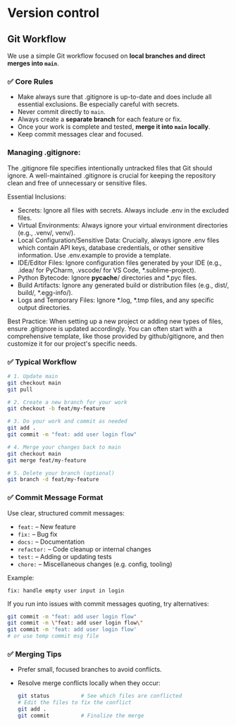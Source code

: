 # Version control

## Git Workflow

We use a simple Git workflow focused on **local branches and direct merges into `main`**.

### ✅ Core Rules

* Make always sure that .gitignore is up-to-date and does include all essential exclusions. Be especially careful with secrets.
* Never commit directly to `main`.
* Always create a **separate branch** for each feature or fix.
* Once your work is complete and tested, **merge it into `main` locally**.
* Keep commit messages clear and focused.

### Managing .gitignore:

The .gitignore file specifies intentionally untracked files that Git should ignore. A well-maintained .gitignore is crucial for keeping the repository clean and free of unnecessary or sensitive files.

Essential Inclusions:

- Secrets: Ignore all files with secrets. Always include .env in the excluded files.
- Virtual Environments: Always ignore your virtual environment directories (e.g., .venv/, venv/).
- Local Configuration/Sensitive Data: Crucially, always ignore .env files which contain API keys, database credentials, or other sensitive information. Use .env.example to provide a template.
- IDE/Editor Files: Ignore configuration files generated by your IDE (e.g., .idea/ for PyCharm, .vscode/ for VS Code, *.sublime-project).
- Python Bytecode: Ignore __pycache__/ directories and *.pyc files.
- Build Artifacts: Ignore any generated build or distribution files (e.g., dist/, build/, *.egg-info/).
- Logs and Temporary Files: Ignore *.log, *.tmp files, and any specific output directories.

Best Practice: When setting up a new project or adding new types of files, ensure .gitignore is updated accordingly. You can often start with a comprehensive template, like those provided by github/gitignore, and then customize it for our project's specific needs.

### ✅ Typical Workflow

```bash
# 1. Update main
git checkout main
git pull

# 2. Create a new branch for your work
git checkout -b feat/my-feature

# 3. Do your work and commit as needed
git add .
git commit -m "feat: add user login flow"

# 4. Merge your changes back to main
git checkout main
git merge feat/my-feature

# 5. Delete your branch (optional)
git branch -d feat/my-feature
```

### ✅ Commit Message Format

Use clear, structured commit messages:

* `feat:` – New feature
* `fix:` – Bug fix
* `docs:` – Documentation
* `refactor:` – Code cleanup or internal changes
* `test:` – Adding or updating tests
* `chore:` – Miscellaneous changes (e.g. config, tooling)

Example:

```
fix: handle empty user input in login
```

If you run into issues with commit messages quoting, try alternatives:

``` bash
git commit -m "feat: add user login flow"
git commit -m \"feat: add user login flow\"
git commit -m 'feat: add user login flow'
# or use temp commit msg file
```

### ✅ Merging Tips

* Prefer small, focused branches to avoid conflicts.
* Resolve merge conflicts locally when they occur:

  ```bash
  git status          # See which files are conflicted
  # Edit the files to fix the conflict
  git add .
  git commit          # Finalize the merge
  ```

